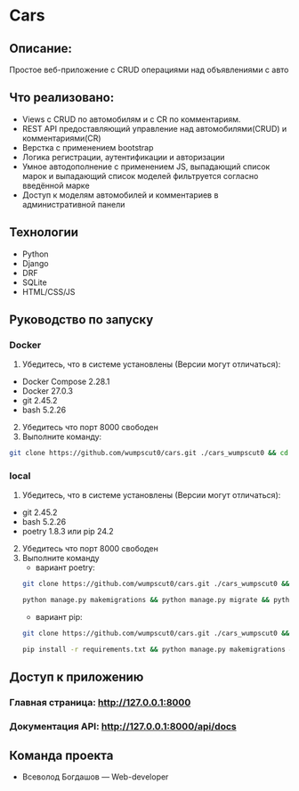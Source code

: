 # Cars

## Описание:
Простое веб-приложение с CRUD операциями над объявлениями с авто

## Что реализовано:
- Views c CRUD по автомобилям и с CR по комментариям.
- REST API предоставляющий управление над автомобилями(CRUD) и комментариями(CR)
- Верстка с применением bootstrap
- Логика регистрации, аутентификации и авторизации
- Умное автодополнение с применением JS, выпадающий список марок и выпадающий список моделей фильтруется согласно введённой марке
- Доступ к моделям автомобилей и комментариев в административной панели

## Технологии
- Python
- Django
- DRF
- SQLite
- HTML/CSS/JS

## Руководство по запуску
### Docker
1. Убедитесь, что в системе установлены (Версии могут отличаться):
- Docker Compose 2.28.1
- Docker 27.0.3
- git 2.45.2
- bash 5.2.26
2. Убедитесь что порт 8000 свободен
2. Выполните команду:
```bash
git clone https://github.com/wumpscut0/cars.git ./cars_wumpscut0 && cd ./cars_wumpscut0 && docker-compose up --build
```

### local
1. Убедитесь, что в системе установлены (Версии могут отличаться):
- git 2.45.2
- bash 5.2.26
- poetry 1.8.3 или pip 24.2
2. Убедитесь что порт 8000 свободен
3. Выполните команду
   - вариант poetry:
   ```bash
   git clone https://github.com/wumpscut0/cars.git ./cars_wumpscut0 && cd ./cars_wumpscut0 && poetry install && poetry shell
   ```
   ```bash
   python manage.py makemigrations && python manage.py migrate && python manage.py runserver
   ```    
   - вариант pip:
   ```bash
   git clone https://github.com/wumpscut0/cars.git ./cars_wumpscut0 && cd ./cars_wumpscut0 && python -m venv .venv_CfRhiWwupo && source .venv_CfRhiWwupo/bin/activate
   ```
   ```bash
   pip install -r requirements.txt && python manage.py makemigrations && python manage.py migrate && python manage.py runserver
   ```
## Доступ к приложению
### Главная страница: http://127.0.0.1:8000
### Документация API: http://127.0.0.1:8000/api/docs

## Команда проекта
- Всеволод Богдашов — Web-developer
